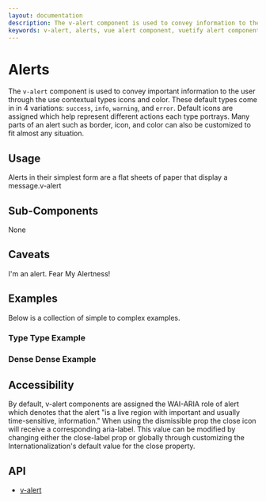 ```yaml
---
layout: documentation
description: The v-alert component is used to convey information to the user. Designed to stand out, the alerts come in four contextual styles.
keywords: v-alert, alerts, vue alert component, vuetify alert component
---
```


# Alerts
The `v-alert` component is used to convey important information to the user through the use contextual types icons and color. These default types come in in 4 variations: `success`, `info`, `warning`, and `error`. Default icons are assigned which help represent different actions each type portrays. Many parts of an alert such as border, icon, and color can also be customized to fit almost any situation.

<entry-ad />

## Usage
Alerts in their simplest form are a flat sheets of paper that display a message.<usage>v-alert</usage>

## Sub-Components
None

## Caveats

<alert type="warning">I'm an alert. Fear My Alertness!</alert>

## Examples
Below is a collection of simple to complex examples.

  ### Type Type Example <example file="v-alert/simple/type" />

  ### Dense Dense Example <example file="v-alert/simple/dense" />

## Accessibility
By default, v-alert components are assigned the WAI-ARIA role of alert which denotes that the alert "is a live region with important and usually time-sensitive, information." When using the dismissible prop the close icon will receive a corresponding aria-label. This value can be modified by changing either the close-label prop or globally through customizing the Internationalization's default value for the close property.

## API
  - [v-alert](../api/v-alert)

<doc-footer />
